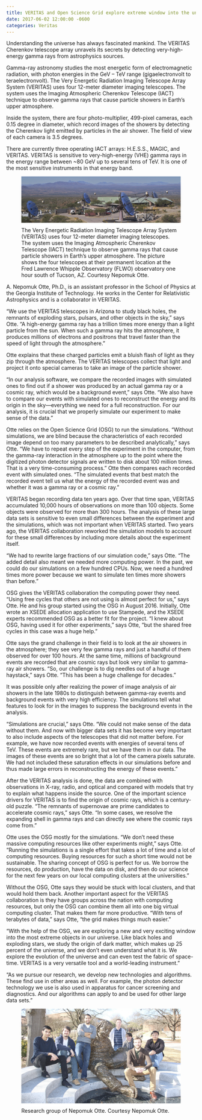 ```yaml
---
title: VERITAS and Open Science Grid explore extreme window into the universe
date: 2017-06-02 12:00:00 -0600
categories: Veritas
---
```


Understanding the universe has always fascinated mankind. The VERITAS Cherenkov telescope array unravels its secrets by detecting very-high-energy gamma rays from astrophysics sources.

Gamma-ray astronomy studies the most energetic form of electromagnetic radiation, with photon energies in the GeV – TeV range (gigaelectronvolt to teraelectronvolt). The Very Energetic Radiation Imaging Telescope Array System (VERITAS) uses four 12-meter diameter imaging telescopes. The system uses the Imaging Atmospheric Cherenkov Telescope (IACT) technique to observe gamma rays that cause particle showers in Earth’s upper atmosphere.

Inside the system, there are four photo-multiplier, 499-pixel cameras, each 0.15 degree in diameter, which record images of the showers by detecting the Cherenkov light emitted by particles in the air shower. The field of view of each camera is 3.5 degrees.

There are currently three operating IACT arrays: H.E.S.S., MAGIC, and VERITAS. VERITAS is sensitive to very-high-energy (VHE) gamma rays in the energy range between ~80 GeV up to several tens of TeV. It is one of the most sensitive instruments in that energy band.

 
<figure class="figure">
  <img src="assets/images/veritas_1.png" alt="Image of VERITAS">
  <figcaption class="figure-caption">The Very Energetic Radiation Imaging Telescope Array System (VERITAS) uses four 12-meter diameter imaging telescopes. The system uses the Imaging Atmospheric Cherenkov Telescope (IACT) technique to observe gamma rays that cause particle showers in Earth’s upper atmosphere. The picture shows the four telescopes at their permanent location at the Fred Lawrence Whipple Observatory (FLWO) observatory one hour south of Tucson, AZ. Courtesy Nepomuk Otte.</figcaption>
</figure>

A. Nepomuk Otte, Ph.D., is an assistant professor in the School of Physics at the Georgia Institute of Technology. He works in the Center for Relativistic Astrophysics and is a collaborator in VERITAS.

“We use the VERITAS telescopes in Arizona to study black holes, the remnants of exploding stars, pulsars, and other objects in the sky,” says Otte. “A high-energy gamma ray has a trillion times more energy than a light particle from the sun. When such a gamma ray hits the atmosphere, it produces millions of electrons and positrons that travel faster than the speed of light through the atmosphere.”

Otte explains that these charged particles emit a bluish flash of light as they zip through the atmosphere. The VERITAS telescopes collect that light and project it onto special cameras to take an image of the particle shower.

“In our analysis software, we compare the recorded images with simulated ones to find out if a shower was produced by an actual gamma ray or a cosmic ray, which would be a background event,” says Otte. “We also have to compare our events with simulated ones to reconstruct the energy and its origin in the sky—everything we need for a full reconstruction. For our analysis, it is crucial that we properly simulate our experiment to make sense of the data.”

Otte relies on the Open Science Grid (OSG) to run the simulations. “Without simulations, we are blind because the characteristics of each recorded image depend on too many parameters to be described analytically,” says Otte. “We have to repeat every step of the experiment in the computer, from the gamma-ray interaction in the atmosphere up to the point where the digitized photon detector signals are written to disk about 100 million times. That is a very time-consuming process.” Otte then compares each recorded event with simulated ones. “The simulated events that best match the recorded event tell us what the energy of the recorded event was and whether it was a gamma ray or a cosmic ray.”

VERITAS began recording data ten years ago. Over that time span, VERITAS accumulated 10,000 hours of observations on more than 100 objects. Some objects were observed for more than 300 hours. The analysis of these large data sets is sensitive to even small differences between the experiment and the simulations, which was not important when VERITAS started. Two years ago, the VERITAS collaboration reworked the simulation models to account for these small differences by including more details about the experiment itself.

“We had to rewrite large fractions of our simulation code,” says Otte. “The added detail also meant we needed more computing power. In the past, we could do our simulations on a few hundred CPUs. Now, we need a hundred times more power because we want to simulate ten times more showers than before.”

OSG gives the VERITAS collaboration the computing power they need. “Using free cycles that others are not using is almost perfect for us,” says Otte. He and his group started using the OSG in August 2016. Initially, Otte wrote an XSEDE allocation application to use Stampede, and the XSEDE experts recommended OSG as a better fit for the project. “I knew about OSG, having used it for other experiments,” says Otte, “but the shared free cycles in this case was a huge help.”

Otte says the grand challenge in their field is to look at the air showers in the atmosphere; they see very few gamma rays and just a handful of them observed for over 100 hours. At the same time, millions of background events are recorded that are cosmic rays but look very similar to gamma-ray air showers. “So, our challenge is to dig needles out of a huge haystack,” says Otte. “This has been a huge challenge for decades.”

It was possible only after realizing the power of image analysis of air showers in the late 1980s to distinguish between gamma-ray events and background events with very high efficiency. The simulations tell what features to look for in the images to suppress the background events in the analysis.

“Simulations are crucial,” says Otte. “We could not make sense of the data without them. And now with bigger data sets it has become very important to also include aspects of the telescopes that did not matter before. For example, we have now recorded events with energies of several tens of TeV. These events are extremely rare, but we have them in our data. The images of these events are so bright that a lot of the camera pixels saturate. We had not included these saturation effects in our simulations before and thus made large errors in reconstructing the energy of these events.”

After the VERITAS analysis is done, the data are combined with observations in X-ray, radio, and optical and compared with models that try to explain what happens inside the source. One of the important science drivers for VERITAS is to find the origin of cosmic rays, which is a century-old puzzle. “The remnants of supernovae are prime candidates to accelerate cosmic rays,” says Otte. “In some cases, we resolve the expanding shell in gamma rays and can directly see where the cosmic rays come from.”

Otte uses the OSG mostly for the simulations. “We don’t need these massive computing resources like other experiments might,” says Otte. “Running the simulations is a single effort that takes a lot of time and a lot of computing resources. Buying resources for such a short time would not be sustainable. The sharing concept of OSG is perfect for us. We borrow the resources, do production, have the data on disk, and then do our science for the next few years on our local computing clusters at the universities.”

Without the OSG, Otte says they would be stuck with local clusters, and that would hold them back. Another important aspect for the VERITAS collaboration is they have groups across the nation with computing resources, but only the OSG can combine them all into one big virtual computing cluster. That makes them far more productive. “With tens of terabytes of data,” says Otte, “the grid makes things much easier.”

“With the help of the OSG, we are exploring a new and very exciting window into the most extreme objects in our universe. Like black holes and exploding stars, we study the origin of dark matter, which makes up 25 percent of the universe, and we don’t even understand what it is. We explore the evolution of the universe and can even test the fabric of space-time. VERITAS is a very versatile tool and a world-leading instrument.”

“As we pursue our research, we develop new technologies and algorithms. These find use in other areas as well. For example, the photon detector technology we use is also used in apparatus for cancer screening and diagnostics. And our algorithms can apply to and be used for other large data sets.”

<figure class="cigure">
  <img src="assets/images/veritas_2.png" alt="Picture of Veritas research group">
  <figcaption class="figure-caption">Research group of Nepomuk Otte. Courtesy Nepomuk Otte.</figcaption>
</figur>
